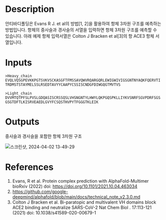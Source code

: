 # Description 

안티바디폴딩은 Evans R J. et al의 방법[1, 2]을 활용하여 항체 3차원 구조를 예측하는 방법입니다. 항체의 중사슬과 경사슬의 서열을 입력하면 항체 3차원 구조를 예측할 수 있습니다. 아래 예제 항체 입력서열은 Colton J Bracken et al[3]의 항 ACE3 항체 서열입니다. 

# Inputs

```fasta
>Heavy_chain 
EVQLVQSGPEVKKPGTSVKVSCKASGFTFMSSAVQWVRQARGQRLEWIGWIVIGSGNTNYAQKFQERVTI
TRDMSTSTAYMELSSLRSEDTAVYYCAAPYCSSISCNDGFDIWGQGTMVTVS
```

```fasta
>Light_chain 
DVVMTQTPFSLPVSLGDQASISCRSSQSLVHSNGNTYLHWYLQKPGQSPKLLIYKVSNRFSGVPDRFSGS
GSGTDFTLKISRVEAEDLGVYFCSQSTHVPYTFGGGTKLEIK 
```

# Outputs

중사슬과 경사슬을 포함한 항체 3차원 구조

![스크린샷, 2024-04-02 13-49-29](https://github.com/arontier/ad3-tutorials/assets/121647082/1b4fa9ab-da29-420f-9933-98bf02a45a94)


# References

1. Evans, R et al. Protein complex prediction with AlphaFold-Multimer bioRxiv (2022) doi: https://doi.org/10.1101/2021.10.04.463034
2. https://github.com/google-deepmind/alphafold/blob/main/docs/technical_note_v2.3.0.md
3. Colton J Bracken et al. Bi-paratopic and multivalent VH domains block ACE2 binding and neutralize SARS-CoV-2 Nat Chem Biol . 17:113-121 (2021) doi: 10.1038/s41589-020-00679-1
